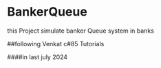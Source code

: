 # BankerQueue
this Project simulate banker Queue system in banks

##following Venkat c#85 Tutorials

####in last july 2024
